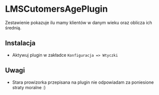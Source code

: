 # LMSCutomersAgePlugin

Zestawienie pokazuje ilu mamy klientów w danym wieku oraz oblicza ich średnią.

## Instalacja 

* Aktywuj plugin w zakładce `Konfiguracja => Wtyczki`

## Uwagi

* Stara prowizorka przepisana na plugin nie odpowiadam za poniesione straty moralne :)